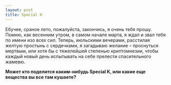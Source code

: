 ```yaml
---
layout: post
title: Special K
---
```


Ебучее, сраное лето, пожалуйста,&nbsp;закончись,&nbsp;я очень тебя прошу. Помню,&nbsp;как весенним утром, в самом начале марта, я ждал и звал тебя по имени изо всех сил. Теперь, июльскими вечерами, расстилая желтую простынь с сердечками, я загадываю желание – проснуться мертвым,&nbsp;или хотя бы с тяжелейшей степенью криптомнезии,&nbsp;чтобы каждый новый день испытывать на себе прелести спасительного жамевю.

**Может кто поделится каким-нибудь Special K, или какие еще вещества вы все там кушаете?**

